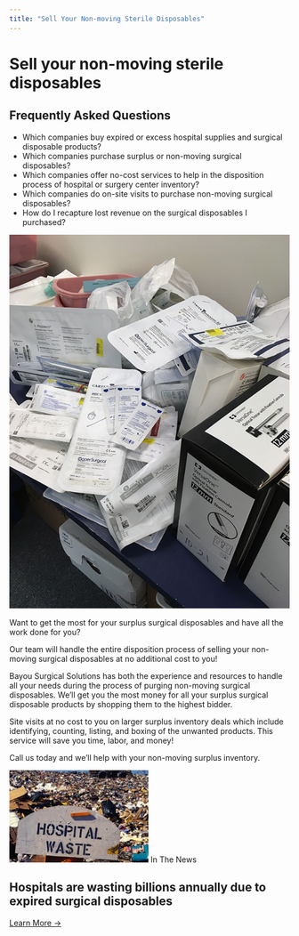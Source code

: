 ```yaml
---
title: "Sell Your Non-moving Sterile Disposables"
---
```


# Sell your non-moving sterile disposables

<div class="Aside">
  <h2>Frequently Asked Questions</h2>
  <ul>
    <li>Which companies buy expired or excess hospital supplies and surgical disposable products?</li>
    <li>Which companies purchase surplus or non-moving surgical disposables?</li>
    <li>Which companies offer no-cost services to help in the disposition process of hospital or surgery center inventory?</li>
    <li>Which companies do on-site visits to purchase non-moving surgical disposables?</li>
    <li>How do I recapture lost revenue on the surgical disposables I purchased?</li>
  </ul>
</div>

<img class="right fourth Snapshot" src="/img/sell-non-moving-surgical-disposables.jpg" alt="Surgical disposable products" />

Want to get the most for your surplus surgical disposables and have all the work done for you?

Our team will handle the entire disposition process of selling your non-moving surgical disposables at no additional cost to you!

Bayou Surgical Solutions has both the experience and resources to handle all your needs during the process of purging non-moving surgical disposables. We’ll get you the most money for all your surplus surgical disposable products by shopping them to the highest bidder.

Site visits at no cost to you on larger surplus inventory deals which include identifying, counting, listing, and boxing of the unwanted products. This service will save you time, labor, and money!

Call us today and we’ll help with your non-moving surplus inventory.

<div class="Media">
  <img class="fr Snapshot" src="/img/hospital-waste.jpg" width="250" />
  <span class="Eyebrow">In The News</span>
  <h2>Hospitals are wasting billions annually due to expired surgical disposables</h2>
  <p><a class="Button" href="/hospitals-are-wasting-billions-annually">Learn More →</a></p>
</div>
